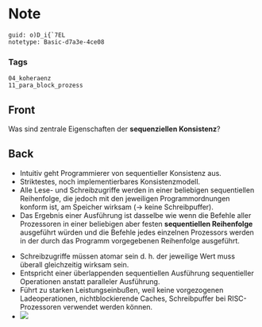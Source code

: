 # Note
```
guid: o)D_i{`7EL
notetype: Basic-d7a3e-4ce08
```

### Tags
```
04_koheraenz
11_para_block_prozess
```

## Front
Was sind zentrale Eigenschaften der <b>sequenziellen
Konsistenz</b>?

## Back
<ul>
  <li>Intuitiv geht Programmierer von sequentieller Konsistenz aus.
  <li>Striktestes, noch implementierbares Konsistenzmodell.
  <li>Alle Lese- und Schreibzugriffe werden in einer beliebigen
  sequentiellen Reihenfolge, die jedoch mit den jeweiligen
  Programmordnungen konform ist, am Speicher wirksam (→ keine
  Schreibpuffer).
  <li>Das Ergebnis einer Ausführung ist dasselbe wie wenn die
  Befehle aller Prozessoren in einer beliebigen aber festen
  <b>sequentiellen Reihenfolge</b> ausgeführt würden und die
  Befehle jedes einzelnen Prozessors werden in der durch das
  Programm vorgegebenen Reihenfolge ausgeführt.
</ul>
<ul>
  <li>Schreibzugriffe müssen atomar sein d. h. der jeweilige Wert
  muss überall gleichzeitig wirksam sein.
  <li>Entspricht einer überlappenden sequentiellen Ausführung
  sequentieller Operationen anstatt paralleler Ausführung.
  <li>Führt zu starken Leistungseinbußen, weil keine vorgezogenen
  Ladeoperationen, nichtblockierende Caches, Schreibpuffer bei
  RISC-Prozessoren verwendet werden können.
  <li><img src=
  "paste-5cc73bb02e23500d122ab0caf05ca0a958c5d94a.jpg">
</ul>
